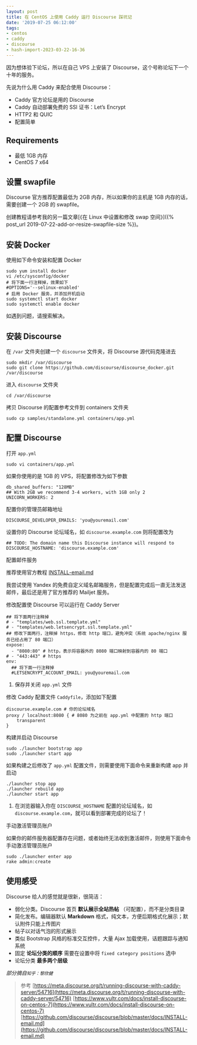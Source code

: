 ```yaml
---
layout: post
title: 在 CentOS 上使用 Caddy 运行 Discourse 踩坑记
date: '2019-07-25 06:12:00'
tags:
- centos
- caddy
- discourse
- hash-import-2023-03-22-16-36
---
```


因为想体验下论坛，所以在自己 VPS 上安装了 Discourse，这个号称论坛下一个十年的服务。

先说为什么用 Caddy 来配合使用 Discourse：

- Caddy 官方论坛是用的 Discourse
- Caddy 自动部署免费的 SSl 证书：Let’s Encrypt
- HTTP2 和 QUIC
- 配置简单

## Requirements

- 最低 1GB 内存
- CentOS 7 x64

## 设置 swapfile

Discourse 官方推荐配置最低为 2GB 内存，所以如果你的主机是 1GB 内存的话，需要创建一个 2GB 的 swapfile。

创建教程请参考我的另一篇文章[《在 Linux 中设置和修改 swap 空间》]({% post_url 2019-07-22-add-or-resize-swapfile-size %})。

## 安装 Docker

使用如下命令安装和配置 Docker

    sudo yum install docker
    vi /etc/sysconfig/docker
    # 将下面一行注释掉，效果如下
    #OPTIONS='--selinux-enabled'
    # 启用 Docker 服务，并添加开机启动
    sudo systemctl start docker
    sudo systemctl enable docker

如遇到问题，请搜索解决。

## 安装 Discourse

在 `/var` 文件夹创建一个 `discourse` 文件夹，将 Discourse 源代码克隆进去

    sudo mkdir /var/discourse
    sudo git clone https://github.com/discourse/discourse_docker.git /var/discourse

进入 `discourse` 文件夹

    cd /var/discourse

拷贝 Discourse 的配置参考文件到 containers 文件夹

    sudo cp samples/standalone.yml containers/app.yml

## 配置 Discourse

打开 `app.yml`

    sudo vi containers/app.yml

如果你使用的是 1GB 的 VPS，将配置修改为如下参数

    db_shared_buffers: "128MB"
    ## With 2GB we recommend 3-4 workers, with 1GB only 2
    UNICORN_WORKERS: 2

配置你的管理员邮箱地址

    DISCOURSE_DEVELOPER_EMAILS: 'you@youremail.com'

设置你的 Discourse 论坛域名，如 `discourse.example.com` 则将配置改为

    ## TODO: The domain name this Discourse instance will respond to
    DISCOURSE_HOSTNAME: 'discourse.example.com'

配置邮件服务

推荐使用官方教程 [INSTALL-email.md](https://github.com/discourse/discourse/blob/master/docs/INSTALL-email.md)

我尝试使用 Yandex 的免费自定义域名邮箱服务，但是配置完成后一直无法发送邮件，最后还是用了官方推荐的 Mailjet 服务。

修改配置使 Discourse 可以运行在 Caddy Server

    ## 将下面两行注释掉
    # - "templates/web.ssl.template.yml"
    # - "templates/web.letsencrypt.ssl.template.yml"
    ## 修改下面两行，注释掉 https，修改 http 端口，避免冲突（系统 apache/nginx 服务已经占用了 80 端口）
    expose:
      - "8080:80" # http，表示将容器外的 8080 端口映射到容器内的 80 端口
    # - "443:443" # https
    env:
      ## 将下面一行注释掉
      #LETSENCRYPT_ACCOUNT_EMAIL: you@youremail.com

1. 保存并关闭 `app.yml` 文件

修改 Caddy 配置文件 `Caddyfile`，添加如下配置

    discourse.example.com # 你的论坛域名
    proxy / localhost:8080 { # 8080 为之前在 app.yml 中配置的 http 端口
        transparent
    }

构建并启动 Discourse

    sudo ./launcher bootstrap app
    sudo ./launcher start app

如果构建之后修改了 `app.yml` 配置文件，则需要使用下面命令来重新构建 app 并启动

    ./launcher stop app
    ./launcher rebuild app
    ./launcher start app

1. 在浏览器输入你在 `DISCOURSE_HOSTNAME` 配置的论坛域名，如`discourse.example.com`，就可以看到部署完成的论坛了！

手动激活管理员账户

如果你的邮件服务器配置存在问题，或者始终无法收到激活邮件，则使用下面命令手动激活管理员账户

    sudo ./launcher enter app
    rake admin:create

## 使用感受

Discourse 给人的感觉就是很新，很简洁：

- 弱化分类。Discourse 首页 **默认展示全站热帖** （可配置），而不是分类目录
- 简化发布。编辑器默认 **Markdown** 格式，纯文本，方便后期格式化展示；默认附件只能上传图片
- 帖子以对话气泡的形式展示
- 类似 Bootstrap 风格的标准交互控件，大量 Ajax 加载使用，话题跟踪与通知系统
- 固定 **论坛分类的顺序** 需要在设置中将 `fixed category positions` 选中
- 论坛分类 **最多两个层级**

_部分摘自`知乎：黎欣健`_

> 参考
> [https://meta.discourse.org/t/running-discourse-with-caddy-server/54716](https://meta.discourse.org/t/running-discourse-with-caddy-server/54716)
> [https://www.vultr.com/docs/install-discourse-on-centos-7](https://www.vultr.com/docs/install-discourse-on-centos-7)
> [https://github.com/discourse/discourse/blob/master/docs/INSTALL-email.md](https://github.com/discourse/discourse/blob/master/docs/INSTALL-email.md)

